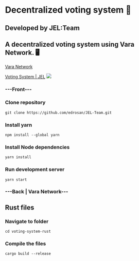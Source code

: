 
# Decentralized voting system 📜
## Developed by JEL:Team

## A decentralized voting system using Vara Network. 🖥️
[Vara Network](https://vara.network/ )

[Voting System | JEL](https://jel-team.vercel.app/)
![](https://raw.githubusercontent.com/edrosan/JEL-Team/main/public/recursos/img/725shots_so.png)

### ---Front---

### Clone repository
`git clone https://github.com/edrosan/JEL-Team.git` 

### Install yarn
`npm install --global yarn`

### Install Node dependencies
`yarn install` 

### Run development server
`yarn start` 

### ---Back | Vara Network---
## Rust files
### Navigate to folder
`cd voting-system-rust` 
### Compile the files
`cargo build --release` 




